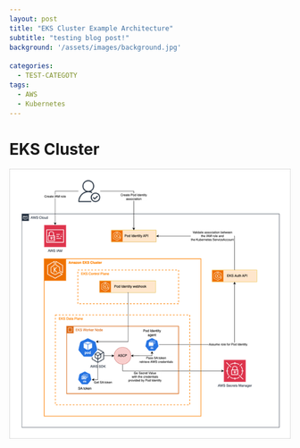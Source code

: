 ```yaml
---
layout: post
title: "EKS Cluster Example Architecture"
subtitle: "testing blog post!"
background: '/assets/images/background.jpg'

categories:
  - TEST-CATEGOTY
tags:
  - AWS
  - Kubernetes
---
```


# EKS Cluster

<img src="/assets/images/EKS.png" title="EKS" alt="EKS"/> 